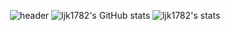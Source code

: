 <p align="center">
  <img src="https://capsule-render.vercel.app/api?type=soft&height=150&color=131C27&text=Welcome&fontColor=4AC0FF&stroke=FFFFFF&strokeWidth=2&desc=ljk1782's%20GitHub&reversal=true&descAlign=67&descAlignY=27&textBg=false&fontSize=100&animation=twinkling&fontAlignY=57" alt="header"/>

  <img src="https://github-readme-stats.vercel.app/api?username=ljk1782&show_icons=true&theme=radical" alt="ljk1782's GitHub stats"/>

  <img src="https://github-readme-stats.vercel.app/api/top-langs/?username=ljk1782&layout=compact" alt="ljk1782's stats"/>
</p>

